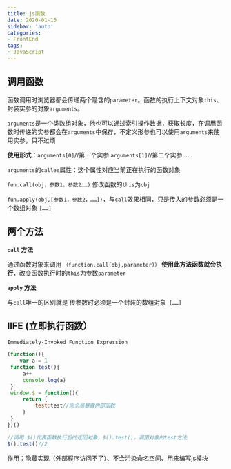 ```yaml
---
title: js函数
date: 2020-01-15
sidebar: 'auto'
categories:
- FrontEnd
tags:
- JavaScript
---
```






## 调用函数

函数调用时浏览器都会传递两个隐含的`parameter`。函数的执行上下文对象`this`、封装实参的对象`arguments`。

`arguments`是一个类数组对象，他也可以通过索引操作数据，获取长度，在调用函数时传递的实参都会在`arguments`中保存，不定义形参也可以使用`arguments`来使用实参，只不过烦

**使用形式**：`arguments[0]`//第一个实参 `arguments[1]`//第二个实参……

`arguments`的`callee`属性：这个属性对应当前正在执行的函数对象

`fun.call(obj，参数1，参数2……)` 修改函数的`this`为`obj`

`fun.apply(obj,[参数1，参数2，……])`，与`call`效果相同，只是传入的参数必须是一个数组对象 `[……]`   



## 两个方法

**`call` 方法**

通过函数对象来调用	`（function.call(obj,parameter)）` **使用此方法函数就会执行**，改变函数执行时的`this`为参数`parameter`

**`apply` 方法**

与`call`唯一的区别就是 传参数时必须是一个封装的数组对象` [……]`

## IIFE (立即执行函数）

`Immediately-Invoked Function Expression`

```javascript
(function(){
	var a = 1
 function test(){
     a++
     console.log(a)
 }
 window.$ = function(){
     return {
         test:test//向全局暴露内部函数
     }
 }
})()

//调用 $()代表函数执行后的返回对象，$().test()，调用对象的test方法
$().test()//2
```

作用：隐藏实现（外部程序访问不了）、不会污染命名空间、用来编写js模块

